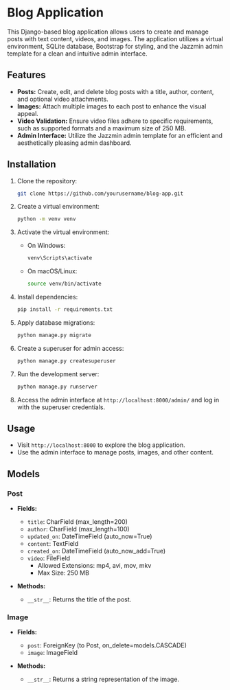 # Blog Application

This Django-based blog application allows users to create and manage posts with text content, videos, and images. The application utilizes a virtual environment, SQLite database, Bootstrap for styling, and the Jazzmin admin template for a clean and intuitive admin interface.

## Features

- **Posts:** Create, edit, and delete blog posts with a title, author, content, and optional video attachments.
- **Images:** Attach multiple images to each post to enhance the visual appeal.
- **Video Validation:** Ensure video files adhere to specific requirements, such as supported formats and a maximum size of 250 MB.
- **Admin Interface:** Utilize the Jazzmin admin template for an efficient and aesthetically pleasing admin dashboard.

## Installation

1. Clone the repository:
   ```bash
   git clone https://github.com/yourusername/blog-app.git
   ```

2. Create a virtual environment:
   ```bash
   python -m venv venv
   ```

3. Activate the virtual environment:
   - On Windows:
     ```bash
     venv\Scripts\activate
     ```
   - On macOS/Linux:
     ```bash
     source venv/bin/activate
     ```

4. Install dependencies:
   ```bash
   pip install -r requirements.txt
   ```

5. Apply database migrations:
   ```bash
   python manage.py migrate
   ```

6. Create a superuser for admin access:
   ```bash
   python manage.py createsuperuser
   ```

7. Run the development server:
   ```bash
   python manage.py runserver
   ```

8. Access the admin interface at `http://localhost:8000/admin/` and log in with the superuser credentials.

## Usage

- Visit `http://localhost:8000` to explore the blog application.
- Use the admin interface to manage posts, images, and other content.

## Models

### Post

- **Fields:**
  - `title`: CharField (max_length=200)
  - `author`: CharField (max_length=100)
  - `updated_on`: DateTimeField (auto_now=True)
  - `content`: TextField
  - `created_on`: DateTimeField (auto_now_add=True)
  - `video`: FileField
    - Allowed Extensions: mp4, avi, mov, mkv
    - Max Size: 250 MB

- **Methods:**
  - `__str__`: Returns the title of the post.

### Image

- **Fields:**
  - `post`: ForeignKey (to Post, on_delete=models.CASCADE)
  - `image`: ImageField

- **Methods:**
  - `__str__`: Returns a string representation of the image.
